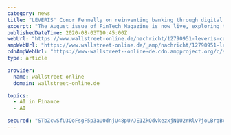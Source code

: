```yaml
---
category: news
title: "LEVERIS' Conor Fennelly on reinventing banking through digital technology || FinTech Magazine"
excerpt: "The August issue of FinTech Magazine is now live, exploring topics including AI, digitally-focused culture, VR and AR and the RegTech revolution It takes a tremendous amount of time, dedication ..."
publishedDateTime: 2020-08-03T10:45:00Z
webUrl: "https://www.wallstreet-online.de/nachricht/12790951-leveris-conor-fennelly-on-reinventing-banking-through-digital-technology-fintech-magazine"
ampWebUrl: "https://www.wallstreet-online.de/_amp/nachricht/12790951-leveris-conor-fennelly-on-reinventing-banking-through-digital-technology-fintech-magazine"
cdnAmpWebUrl: "https://www-wallstreet--online-de.cdn.ampproject.org/c/s/www.wallstreet-online.de/_amp/nachricht/12790951-leveris-conor-fennelly-on-reinventing-banking-through-digital-technology-fintech-magazine"
type: article

provider:
  name: wallstreet online
  domain: wallstreet-online.de

topics:
  - AI in Finance
  - AI

secured: "STbZcwSfU3QoFsgF5p3aU0dnjU48pU/JE1ZkQdvkezxjN1U2rRlv7joLBrqBcvNtyBkharHjMaebn7BDQhx88YZOHdDbkX+NwI6IPKofQ3Yp7jfbb7+X2L2063YMRoofC2DB6j1whZZwlGysOuI9C9+KTtFh20rZhiP/KaYRwOEIg6ZAwCyRc9lBvjUUB+8YyxoNal1RVUM4Wo0PaPHM3cfUUTdwqlkyGkGEp7liAaOQlMHh8ACIogTbL2aj03ckWIcX/gNpgSiu46FydLmEG0P5LqP8KIE4mT5EVYaCSZ3CmaC/w27jdpapxC006f2K0c9gQs4xa0i1qnX/NwCUoA==;s18LuiXDiu889vAaDz78DA=="
---
```


